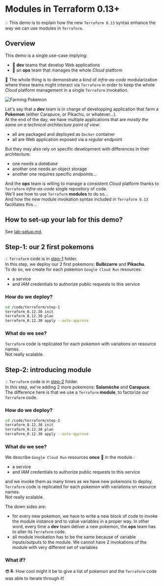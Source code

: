 # Modules in Terraform 0.13+

:bulb: This demo is to explain how the new `Terraform 0.13` syntax enhance the way we can use modules in `Terraform`.

## Overview

This demo is a single use-case implying:

* 👥 **dev** teams that develop Web applications
* 👤 an **ops** team that manages the whole _Cloud_ platform

🎯 The whole thing is to demonstrate a kind of _infra-as-code_ modularization where these teams might interact via `Terraform` in order to keep the whole _Cloud_ platform management in a single `Terraform` invokation.

![Farming Pokemon](https://assets.pokemon.com/assets/cms2/img/pokedex/full/031.png)

Let's say that a **dev** team is in charge of developping application that farm a **Pokemon** (either Carapuce, or Pikachu, or whatever…).  
At the end of the day, we have multiple applications that are _mostly the same on a technical architecture point of view_:

* all are packaged and deployed as `Docker` container
* all are Web application exposed via a _regular_ endpoint

But they may also rely on specific development with differences in their architecture:

* one needs a _database_
* another one needs an object storage
* another one requires specific _endpoints_…

And the **ops** team is willing to manage a consistent _Cloud_ platform thanks to `Terraform` _infra-as-code_ single repository of code.  
We'll see how to use `Terraform` **modules** to do so…  
And how the new module invokation syntax included in `Terraform 0.13` facilitates this…

## How to set-up your lab for this demo?

See [lab-setup.md](documentation/lab-setup.md).

## Step-1: our 2 first pokemons

:bulb: `Terraform` code is in [step-1](./step-1) folder.  
In this step, we deploy our 2 first pokemons: **Bulbizarre** and **Pikachu**.  
To do so, we create for each pokemon `Google Cloud Run` resources:

* a service
* and _IAM_ credentials to authorize public requests to this service

### How do we deploy?

```bash
cd /code/terraform/step-1
terraform_0.12.30 init
terraform_0.12.30 plan
terraform_0.12.30 apply --auto-approve
```

### What do we see?

`Terraform` code is replicated for each pokemon with variations on resource names.  
Not really scalable.

## Step-2: introducing module

:bulb: `Terraform` code is in [step-2](./step-2) folder.  
In this step, we're adding 2 more pokemons: **Salamèche** and **Carapuce**.  
The difference here is that we use a `Terraform` **module**, to factorize our `Terraform` code.

### How do we deploy?

```bash
cd /code/terraform/step-2
terraform_0.12.30 init
terraform_0.12.30 plan
terraform_0.12.30 apply --auto-approve
```

### What do we see?

We describe `Google Cloud Run` resources **once** :tada: in the module :

* a service
* and _IAM_ credentials to authorize public requests to this service

and we invoke them as many times as we have new pokemons to deploy.  
`Terraform` code is replicated for each pokemon with variations on resource names.  
Not really scalable.

The down sides are:

* for every new pokemon, we have to write a new block of code to invoke the module instance and to value variables in a proper way. In other word, every time a **dev** team deliver a new pokemon, the **ops** team has to alter its `Terraform` code.
* all module invokation has to be the same because of variable inputs/outputs to the module. We cannot have 2 invokations of the module with very different set of variables

### What if?

😎🏝 How cool might it be to give a list of pokemon and the `Terraform` code was able to iterate through it!
